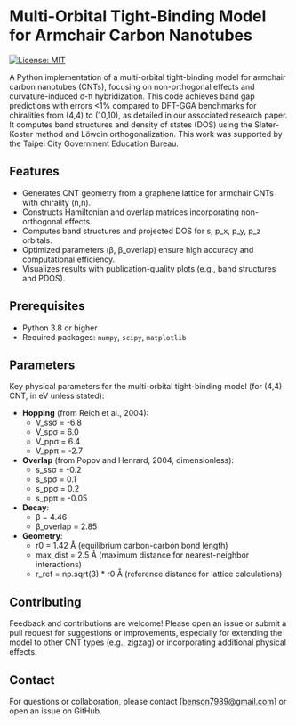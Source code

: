 # Multi-Orbital Tight-Binding Model for Armchair Carbon Nanotubes

[![License: MIT](https://img.shields.io/badge/License-MIT-blue.svg)](https://opensource.org/licenses/MIT)

A Python implementation of a multi-orbital tight-binding model for armchair carbon nanotubes (CNTs), focusing on non-orthogonal effects and curvature-induced σ-π hybridization. This code achieves band gap predictions with errors <1% compared to DFT-GGA benchmarks for chiralities from (4,4) to (10,10), as detailed in our associated research paper. It computes band structures and density of states (DOS) using the Slater-Koster method and Löwdin orthogonalization. This work was supported by the Taipei City Government Education Bureau.

## Features
- Generates CNT geometry from a graphene lattice for armchair CNTs with chirality (n,n).
- Constructs Hamiltonian and overlap matrices incorporating non-orthogonal effects.
- Computes band structures and projected DOS for s, p_x, p_y, p_z orbitals.
- Optimized parameters (β, β_overlap) ensure high accuracy and computational efficiency.
- Visualizes results with publication-quality plots (e.g., band structures and PDOS).

## Prerequisites
- Python 3.8 or higher
- Required packages: `numpy`, `scipy`, `matplotlib`

## Parameters
Key physical parameters for the multi-orbital tight-binding model (for (4,4) CNT, in eV unless stated):
- **Hopping** (from Reich et al., 2004):
  - V_ssσ = -6.8
  - V_spσ = 6.0
  - V_ppσ = 6.4
  - V_ppπ = -2.7
- **Overlap** (from Popov and Henrard, 2004, dimensionless):
  - s_ssσ = -0.2
  - s_spσ = 0.1
  - s_ppσ = 0.2
  - s_ppπ = -0.05
- **Decay**:
  - β = 4.46
  - β_overlap = 2.85
- **Geometry**:
  - r0 = 1.42 Å (equilibrium carbon-carbon bond length)
  - max_dist = 2.5 Å (maximum distance for nearest-neighbor interactions)
  - r_ref = np.sqrt(3) * r0 Å (reference distance for lattice calculations)
## Contributing
Feedback and contributions are welcome! Please open an issue or submit a pull request for suggestions or improvements, especially for extending the model to other CNT types (e.g., zigzag) or incorporating additional physical effects.
## Contact
For questions or collaboration, please contact [benson7989@gmail.com] or open an issue on GitHub.
